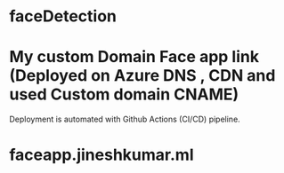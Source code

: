 # faceDetection

# My custom Domain Face app link (Deployed on Azure DNS , CDN and used Custom domain CNAME)
Deployment is automated with Github Actions (CI/CD) pipeline. 
# faceapp.jineshkumar.ml
